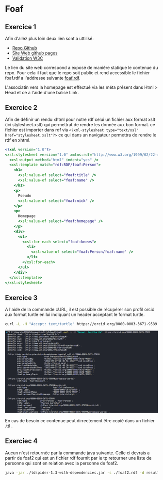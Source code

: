 # Foaf

## Exercice 1

Afin d'allez plus loin deux lien sont a uttilisé:

- [Repo Github](https://github.com/batleforc/foaf)
- [Site Web github pages](https://batleforc.github.io/foaf/)
- [Validation W3C](https://www.w3.org/RDF/Validator/rdfval?URI=https%3A%2F%2Fbatleforc.github.io%2Ffoaf%2Ffoaf.rdf&PARSE=Parse+URI%3A+&TRIPLES_AND_GRAPH=PRINT_TRIPLES&FORMAT=PNG_EMBED)

Le lien du site web correspond a exposé de maniére statique le contenue du repo. Pour cela il faut que le repo soit public et rend accessible le fichier foaf.rdf a l'addresse suivante [foaf.rdf](https://batleforc.github.io/foaf/foaf.rdf).

L'associatin vers la homepage est effectué via les méta présent dans Html > Head et ce a l'aide d'une balise Link.

## Exercice 2

Afin de définir un rendu xhtml pour notre rdf celui un fichier aux format xslt (ici stylesheet.xslt) qui permettrat de rendre les donnée aux bon format. ce fichier est importer dans rdf via `<?xml-stylesheet type="text/xsl" href="stylesheet.xslt"?>` ce qui dans un navigateur permettra de rendre le rdf en xhtml.

```xslt
<?xml version="1.0"?>
<xsl:stylesheet version="1.0" xmlns:rdf="http://www.w3.org/1999/02/22-rdf-syntax-ns#" xmlns:xsl="http://www.w3.org/1999/XSL/Transform" xmlns:foaf="http://xmlns.com/foaf/0.1/">
  <xsl:output method="html" indent="yes" />
  <xsl:template match="rdf:RDF/foaf:Person">
    <h1>
      <xsl:value-of select="foaf:title" />
      <xsl:value-of select="foaf:name" />
    </h1>
    <p>
      Pseudo
      <xsl:value-of select="foaf:nick" />
    </p>
    <p>
      Homepage
      <xsl:value-of select="foaf:homepage" />
    </p>
    <div>
      <ul>
        <xsl:for-each select="foaf:knows">
          <li>
            <xsl:value-of select="foaf:Person/foaf:name" />
          </li>
        </xsl:for-each>
      </ul>
    </div>
  </xsl:template>
</xsl:stylesheet>
```

## Exercice 3

A l'aide de la commande cURL, il est possible de récupérer son profil orcid aux format turtle en lui indiquant un header acceptant le format turtle.

```bash
curl -L -H "Accept: text/turtle" https://orcid.org/0000-0003-3671-9589
```

![result curl](./curlResult.png)

En cas de besoin ce contenue peut dirrectement être copié dans un fichier .ttl .

## Exerciec 4

Aucun n'est retournée par la commande java suivante. Celle ci devrais a partir de foaf2 qui est un fichier rdf fournit par le tp retourner une liste de personne qui sont en relation avec la personne de foaf2.

```bash
java -jar ./ldspider-1.3-with-dependencies.jar -s ./foaf2.rdf -d result -mr 10
```
